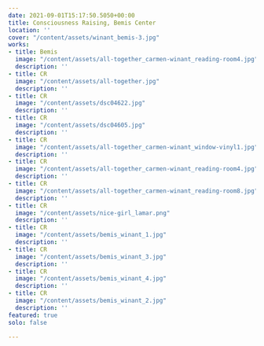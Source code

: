 ```yaml
---
date: 2021-09-01T15:17:50.5050+00:00
title: Consciousness Raising, Bemis Center
location: ''
cover: "/content/assets/winant_bemis-3.jpg"
works:
- title: Bemis
  image: "/content/assets/all-together_carmen-winant_reading-room4.jpg"
  description: ''
- title: CR
  image: "/content/assets/all-together.jpg"
  description: ''
- title: CR
  image: "/content/assets/dsc04622.jpg"
  description: ''
- title: CR
  image: "/content/assets/dsc04605.jpg"
  description: ''
- title: CR
  image: "/content/assets/all-together_carmen-winant_window-vinyl1.jpg"
  description: ''
- title: CR
  image: "/content/assets/all-together_carmen-winant_reading-room4.jpg"
  description: ''
- title: CR
  image: "/content/assets/all-together_carmen-winant_reading-room8.jpg"
  description: ''
- title: CR
  image: "/content/assets/nice-girl_lamar.png"
  description: ''
- title: CR
  image: "/content/assets/bemis_winant_1.jpg"
  description: ''
- title: CR
  image: "/content/assets/bemis_winant_3.jpg"
  description: ''
- title: CR
  image: "/content/assets/bemis_winant_4.jpg"
  description: ''
- title: CR
  image: "/content/assets/bemis_winant_2.jpg"
  description: ''
featured: true
solo: false

---
```

